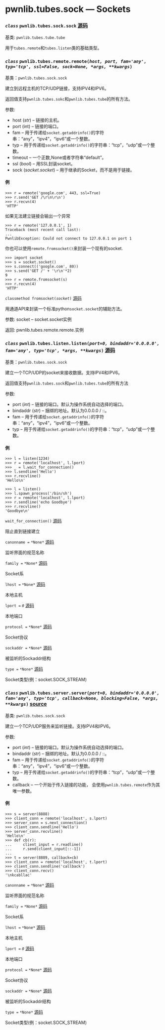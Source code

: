 # pwnlib.tubes.sock — Sockets

### *`class`* `pwnlib.tubes.sock.sock` [源码](https://github.com/Gallopsled/pwntools/blob/67473560c7/pwnlib/tubes/sock.py)

基类: `pwnlib.tubes.tube.tube`

用于`tubes.remote`和`tubes.listen`类的基础类型。

### *`class`* `pwnlib.tubes.remote.remote(`*`host, port, fam='any', typ='tcp', ssl=False, sock=None, *args, **kwargs`*`)`

基类：`pwnlib.tubes.sock.sock`

建立到远程主机的TCP/UDP链接，支持IPV4和IPV6。

返回值支持`pwnlib.tubes.sokc`和`pwnlib.tubes.tube`的所有方法。

参数:	
* host (*str*) – 链接的主机。
* port (int) – 链接的端口。
* fam – 用于传递给`socket.getaddrinfo()`的字符串：“any”，“ipv4”，“ipv6”或一个整数。
* typ – 用于传递给`socket.getaddrinfo()`的字符串：“tcp”，“udp”或一个整数。
* timeout – 一个正数,None或者字符串“default”。
* ssl (*bool*) – 用SSL封装socket。
* sock (*socket.socket*) – 用于继承的Socket，而不是用于链接。

#### 例

```shell
>>> r = remote('google.com', 443, ssl=True)
>>> r.send('GET /\r\n\r\n')
>>> r.recvn(4)
'HTTP'
```

如果无法建立链接会输出一个异常

```shell
>>> r = remote('127.0.0.1', 1)
Traceback (most recent call last):
...
PwnlibException: Could not connect to 127.0.0.1 on port 1
```

你也可以使用`remote.fromsocket()`来封装一个现有的socket.

```shell
>>> import socket
>>> s = socket.socket()
>>> s.connect(('google.com', 80))
>>> s.send('GET /' + '\r\n'*2)
9
>>> r = remote.fromsocket(s)
>>> r.recvn(4)
'HTTP'
```

`classmethod fromsocket(`*`socket`*`)` [源码](https://github.com/Gallopsled/pwntools/blob/67473560c7/pwnlib/tubes/remote.py#L112-126)

用通道API来封装一个标准python`socket.socket`的辅助方法。

参数:	socket – socket.socket实例

返回:	pwnlib.tubes.remote.remote.实例

### *`class`* `pwnlib.tubes.listen.listen(`*`port=0, bindaddr='0.0.0.0', fam='any', typ='tcp', *args, **kwargs`*`)` [源码](https://github.com/Gallopsled/pwntools/blob/67473560c7/pwnlib/tubes/listen.py)

基类：`pwnlib.tubes.sock.sock`

建立一个TCP/UDP的socket来接收数据。支持IPV4和IPV6。

返回值支持`pwnlib.tubes.sock`和`pwnlib.tubes.tube`的所有方法

参数:	
* port (*int*) – 链接的端口。默认为操作系统自动选择的端口。
* bindaddr (*str*) – 捆绑的地址。默认为0.0.0.0 / ::。
* fam – 用于传递给`socket.getaddrinfo()`的字符串：“any”，“ipv4”，“ipv6”或一个整数。
* typ – 用于传递给`socket.getaddrinfo()`的字符串：“tcp”，“udp”或一个整数。

#### 例

```shell
>>> l = listen(1234)
>>> r = remote('localhost', l.lport)
>>> _ = l.wait_for_connection()
>>> l.sendline('Hello')
>>> r.recvline()
'Hello\n'
```

```shell
>>> l = listen()
>>> l.spawn_process('/bin/sh')
>>> r = remote('localhost', l.lport)
>>> r.sendline('echo Goodbye')
>>> r.recvline()
'Goodbye\n'
```

`wait_for_connection()` [源码](https://github.com/Gallopsled/pwntools/blob/67473560c7/pwnlib/tubes/listen.py#L145-148)

阻止直到链接建立

`canonname =` `*None*` [源码](https://github.com/Gallopsled/pwntools/blob/67473560c7/pwnlib/tubes/listen.py)

监听界面的规范名称

`family =` `*None*` [源码](https://github.com/Gallopsled/pwntools/blob/67473560c7/pwnlib/tubes/listen.py)

Socket系

`lhost =` `*None*` [源码](https://github.com/Gallopsled/pwntools/blob/67473560c7/pwnlib/tubes/listen.py)

本地主机

`lport =` *`0`* [源码](https://github.com/Gallopsled/pwntools/blob/67473560c7/pwnlib/tubes/listen.py)

本地端口

`protocol =` `*None*` [源码](https://github.com/Gallopsled/pwntools/blob/67473560c7/pwnlib/tubes/listen.py)

Socket协议

`sockaddr =` `*None*` [源码](https://github.com/Gallopsled/pwntools/blob/67473560c7/pwnlib/tubes/listen.py)

被监听的Sockaddr结构

`type =` `*None*` [源码](https://github.com/Gallopsled/pwntools/blob/67473560c7/pwnlib/tubes/listen.py)

Socket类型(例：socket.SOCK_STREAM)

### *`class`* `pwnlib.tubes.server.server(`*`port=0, bindaddr='0.0.0.0', fam='any', typ='tcp', callback=None, blocking=False, *args, **kwargs`*`)` [source](https://github.com/Gallopsled/pwntools/blob/67473560c7/pwnlib/tubes/server.py)

基类: `pwnlib.tubes.sock.sock`

建立一个TCP/UDP服务来监听链接。支持IPV4和IPV6。

参数:	
* port (*int*) – 链接的端口。默认为操作系统自动选择的端口。
* bindaddr (*str*) – 捆绑的地址。默认为0.0.0.0 / ::。
* fam – 用于传递给`socket.getaddrinfo()`的字符串：“any”，“ipv4”，“ipv6”或一个整数。
* typ – 用于传递给`socket.getaddrinfo()`的字符串：“tcp”，“udp”或一个整数。
* callback – 一个开始于传入链接的功能， 会使用`pwnlib.tubes.remote`作为其唯一参数。

#### 例

```shell
>>> s = server(8888)
>>> client_conn = remote('localhost', s.lport)
>>> server_conn = s.next_connection()
>>> client_conn.sendline('Hello')
>>> server_conn.recvline()
'Hello\n'
>>> def cb(r):
...     client_input = r.readline()
...     r.send(client_input[::-1])
...
>>> t = server(8889, callback=cb)
>>> client_conn = remote('localhost', t.lport)
>>> client_conn.sendline('callback')
>>> client_conn.recv()
'\nkcabllac'
```

`canonname =` `*None*` [源码](https://github.com/Gallopsled/pwntools/blob/67473560c7/pwnlib/tubes/listen.py)

监听界面的规范名称

`family =` `*None*` [源码](https://github.com/Gallopsled/pwntools/blob/67473560c7/pwnlib/tubes/listen.py)

Socket系

`lhost =` `*None*` [源码](https://github.com/Gallopsled/pwntools/blob/67473560c7/pwnlib/tubes/listen.py)

本地主机

`lport =` *`0`* [源码](https://github.com/Gallopsled/pwntools/blob/67473560c7/pwnlib/tubes/listen.py)

本地端口

`protocol =` `*None*` [源码](https://github.com/Gallopsled/pwntools/blob/67473560c7/pwnlib/tubes/listen.py)

Socket协议

`sockaddr =` `*None*` [源码](https://github.com/Gallopsled/pwntools/blob/67473560c7/pwnlib/tubes/listen.py)

被监听的Sockaddr结构

`type =` `*None*` [源码](https://github.com/Gallopsled/pwntools/blob/67473560c7/pwnlib/tubes/listen.py)

Socket类型(例：socket.SOCK_STREAM)